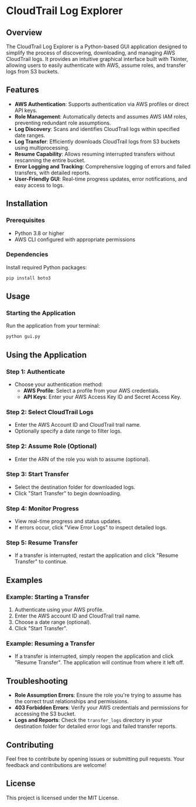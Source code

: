 # CloudTrail Log Explorer

## Overview

The CloudTrail Log Explorer is a Python-based GUI application designed to simplify the process of discovering, downloading, and managing AWS CloudTrail logs. It provides an intuitive graphical interface built with Tkinter, allowing users to easily authenticate with AWS, assume roles, and transfer logs from S3 buckets.

## Features

- **AWS Authentication**: Supports authentication via AWS profiles or direct API keys.
- **Role Management**: Automatically detects and assumes AWS IAM roles, preventing redundant role assumptions.
- **Log Discovery**: Scans and identifies CloudTrail logs within specified date ranges.
- **Log Transfer**: Efficiently downloads CloudTrail logs from S3 buckets using multiprocessing.
- **Resume Capability**: Allows resuming interrupted transfers without rescanning the entire bucket.
- **Error Logging and Tracking**: Comprehensive logging of errors and failed transfers, with detailed reports.
- **User-Friendly GUI**: Real-time progress updates, error notifications, and easy access to logs.

## Installation

### Prerequisites

- Python 3.8 or higher
- AWS CLI configured with appropriate permissions

### Dependencies

Install required Python packages:

```bash
pip install boto3
```

## Usage

### Starting the Application

Run the application from your terminal:

```bash
python gui.py
```

## Using the Application

### Step 1: Authenticate

- Choose your authentication method:
  - **AWS Profile**: Select a profile from your AWS credentials.
  - **API Keys**: Enter your AWS Access Key ID and Secret Access Key.

### Step 2: Select CloudTrail Logs

- Enter the AWS Account ID and CloudTrail trail name.
- Optionally specify a date range to filter logs.

### Step 2: Assume Role (Optional)

- Enter the ARN of the role you wish to assume (optional).

### Step 3: Start Transfer

- Select the destination folder for downloaded logs.
- Click "Start Transfer" to begin downloading.

### Step 4: Monitor Progress

- View real-time progress and status updates.
- If errors occur, click "View Error Logs" to inspect detailed logs.

### Step 5: Resume Transfer

- If a transfer is interrupted, restart the application and click "Resume Transfer" to continue.

## Examples

### Example: Starting a Transfer

1. Authenticate using your AWS profile.
2. Enter the AWS account ID and CloudTrail trail name.
3. Choose a date range (optional).
4. Click "Start Transfer".

### Example: Resuming a Transfer

- If a transfer is interrupted, simply reopen the application and click "Resume Transfer". The application will continue from where it left off.

## Troubleshooting

- **Role Assumption Errors**: Ensure the role you're trying to assume has the correct trust relationships and permissions.
- **403 Forbidden Errors**: Verify your AWS credentials and permissions for accessing the S3 bucket.
- **Logs and Reports**: Check the `transfer_logs` directory in your destination folder for detailed error logs and failed transfer reports.

## Contributing

Feel free to contribute by opening issues or submitting pull requests. Your feedback and contributions are welcome!

## License

This project is licensed under the MIT License. 